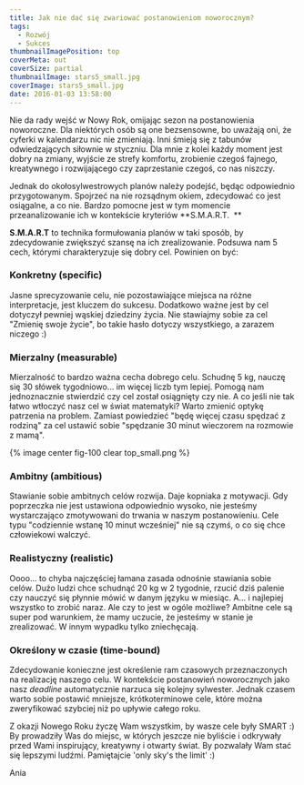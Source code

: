 ```yaml
---
title: Jak nie dać się zwariować postanowieniom noworocznym?
tags:
  - Rozwój
  - Sukces
thumbnailImagePosition: top
coverMeta: out
coverSize: partial
thumbnailImage: stars5_small.jpg
coverImage: stars5_small.jpg
date: 2016-01-03 13:58:00
---
```


Nie da rady wejść w Nowy Rok, omijając sezon na postanowienia noworoczne. Dla niektórych osób są one bezsensowne, bo uważają oni, że cyferki w kalendarzu nic nie zmieniają. Inni śmieją się z tabunów odwiedzających siłownie w styczniu. Dla mnie z kolei każdy moment jest dobry na zmiany, wyjście ze strefy komfortu, zrobienie czegoś fajnego, kreatywnego i rozwijającego czy zaprzestanie czegoś, co nas niszczy.  
<!--more-->

Jednak do okołosylwestrowych planów należy podejść, będąc odpowiednio przygotowanym. Spojrzeć na nie rozsądnym okiem, zdecydować co jest osiągalne, a co nie. Bardzo pomocne jest w tym momencie przeanalizowanie ich w kontekście kryteriów **S.M.A.R.T.  **  

**S.M.A.R.T** to technika formułowania planów w taki sposób, by zdecydowanie zwiększyć szansę na ich zrealizowanie. Podsuwa nam 5 cech, którymi charakteryzuje się dobry cel. Powinien on być:  

### Konkretny (specific)

Jasne sprecyzowanie celu, nie pozostawiające miejsca na różne interpretacje, jest kluczem do sukcesu. Dodatkowo ważne jest by cel dotyczył pewniej wąskiej dziedziny życia. Nie stawiajmy sobie za cel "Zmienię swoje życie", bo takie hasło dotyczy wszystkiego, a zarazem niczego :)  

### Mierzalny (measurable)

Mierzalność to bardzo ważna cecha dobrego celu. Schudnę 5 kg, nauczę się 30 słówek tygodniowo... im więcej liczb tym lepiej. Pomogą nam jednoznacznie stwierdzić czy cel został osiągnięty czy nie. A co jeśli nie tak łatwo wtłoczyć nasz cel w świat matematyki? Warto zmienić optykę patrzenia na problem. Zamiast powiedzieć "będę więcej czasu spędzać z rodziną" za cel ustawić sobie "spędzanie 30 minut wieczorem na rozmowie z mamą".  

{% image center fig-100 clear top_small.png  %}

### Ambitny (ambitious)

Stawianie sobie ambitnych celów rozwija. Daje kopniaka z motywacji. Gdy poprzeczka nie jest ustawiona odpowiednio wysoko, nie jesteśmy wystarczająco zmotywowani do trwania w naszym postanowieniu. Cele typu "codziennie wstanę 10 minut wcześniej" nie są czymś, o co się chce człowiekowi walczyć.  

### Realistyczny (realistic)

Oooo... to chyba najczęściej łamana zasada odnośnie stawiania sobie celów. Dużo ludzi chce schudnąć 20 kg w 2 tygodnie, rzucić dziś palenie czy nauczyć się płynnie mówić w danym języku w miesiąc. A... i najlepiej wszystko to zrobić naraz. Ale czy to jest w ogóle możliwe? Ambitne cele są super pod warunkiem, że mamy uczucie, że jesteśmy w stanie je zrealizować. W innym wypadku tylko zniechęcają.  

### Określony w czasie (time-bound)

Zdecydowanie konieczne jest określenie ram czasowych przeznaczonych na realizację naszego celu. W kontekście postanowień noworocznych jako nasz _deadline_ automatycznie narzuca się kolejny sylwester. Jednak czasem warto sobie postawić mniejsze, krótkoterminowe cele, które można zweryfikować szybciej niż po upływie całego roku.  

Z okazji Nowego Roku życzę Wam wszystkim, by wasze cele były SMART :) By prowadziły Was do miejsc, w których jeszcze nie byliście i odkrywały przed Wami inspirujący, kreatywny i otwarty świat. By pozwalały Wam stać się lepszymi ludźmi. Pamiętajcie 'only sky's the limit' :)  

Ania  

